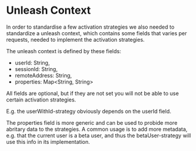# Unleash Context

In order to standardise a few activation strategies we also needed to 
standardize a unleash context, which contains some fields that varies 
per requests, needed to implement the activation strategies. 

The unleash context is defined by these fields:

- userId: String,
- sessionId: String,
- remoteAddress: String,
- properties: Map<String, String>

All fields are optional, but if they are not set you will not be able to use 
certain activation strategies. 

E.g. the userWithId-strategy obviously depends on the userId field. 

The properties field is more generic and can be used to probide more abritary 
data to the strategies. A common usage is to add more metadata, e.g. that the 
current user is a beta user, and thus the betaUser-strategy will use this info
in its implementation.
